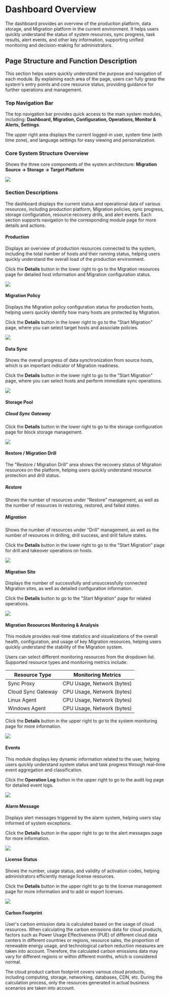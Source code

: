 # **Dashboard Overview**

The dashboard provides an overview of the production platform, data storage, and Migration platform in the current environment. It helps users quickly understand the status of system resources, sync progress, task results, alert events, and other key information, supporting unified monitoring and decision-making for administrators.

## **Page Structure and Function Description**

This section helps users quickly understand the purpose and navigation of each module. By explaining each area of the page, users can fully grasp the system's entry points and core resource status, providing guidance for further operations and management.

### **Top Navigation Bar**

The top navigation bar provides quick access to the main system modules, including: **Dashboard, Migration, Configuration, Operations, Monitor & Alerts, Settings**.

The upper right area displays the current logged-in user, system time (with time zone), and language settings for easy viewing and personalization.

### **Core System Structure Overview**

Shows the three core components of the system architecture: **Migration Source → Storage → Target Platform**

![](./images/overviewhomepagedescription-pagestructureandfunctiondescription-1.png)

### **Section Descriptions**

The dashboard displays the current status and operational data of various resources, including production platform, Migration policies, sync progress, storage configuration, resource recovery drills, and alert events. Each section supports navigation to the corresponding module page for more details and actions.

#### **Production**

Displays an overview of production resources connected to the system, including the total number of hosts and their running status, helping users quickly understand the overall load of the production environment.

Click the **Details** button in the lower right to go to the Migration resources page for detailed host information and Migration configuration status.

![](./images/overviewhomepagedescription-pagestructureandfunctiondescription-2.png)


#### **Migration Policy**

Displays the Migration policy configuration status for production hosts, helping users quickly identify how many hosts are protected by Migration.

Click the **Details** button in the lower right to go to the "Start Migration" page, where you can select target hosts and associate policies.

![](./images/overviewhomepagedescription-pagestructureandfunctiondescription-4.png)

#### **Data Sync**

Shows the overall progress of data synchronization from source hosts, which is an important indicator of Migration readiness.

Click the **Details** button in the lower right to go to the "Start Migration" page, where you can select hosts and perform immediate sync operations.

![](./images/overviewhomepagedescription-pagestructureandfunctiondescription-5.png)

#### **Storage Pool**

##### **Cloud Sync Gateway**

Click the **Details** button in the lower right to go to the storage configuration page for block storage management.

![](./images/overviewhomepagedescription-pagestructureandfunctiondescription-7.png)

#### **Restore / Migration Drill**

The "Restore / Migration Drill" area shows the recovery status of Migration resources on the platform, helping users quickly understand resource protection and drill status.

##### **Restore**
Shows the number of resources under "Restore" management, as well as the number of resources in restoring, restored, and failed states.

##### **Migration**
Shows the number of resources under "Drill" management, as well as the number of resources in drilling, drill success, and drill failure states.

Click the **Details** button in the lower right to go to the "Start Migration" page for drill and takeover operations on hosts.

![](./images/overviewhomepagedescription-pagestructureandfunctiondescription-8.png)

#### **Migration Site**

Displays the number of successfully and unsuccessfully connected Migration sites, as well as detailed configuration information.

Click the **Details** button to go to the "Start Migration" page for related operations.

![](./images/overviewhomepagedescription-pagestructureandfunctiondescription-9.png)

#### **Migration Resources Monitoring & Analysis**

This module provides real-time statistics and visualizations of the overall health, configuration, and usage of key Migration resources, helping users quickly understand the stability of the Migration system.

Users can select different monitoring resources from the dropdown list. Supported resource types and monitoring metrics include:

| **Resource Type**      | **Monitoring Metrics**  |
| ------------- | --------- |
| Sync Proxy        | CPU Usage, Network (bytes) |
| Cloud Sync Gateway         | CPU Usage, Network (bytes) |
| Linux Agent   | CPU Usage, Network (bytes) |
| Windows Agent | CPU Usage, Network (bytes) |

Click the **Details** button in the upper right to go to the system monitoring page for more information.

![](./images/overviewhomepagedescription-pagestructureandfunctiondescription-13.png)

#### **Events**

This module displays key dynamic information related to the user, helping users quickly understand system status and task progress through real-time event aggregation and classification.

Click the **Operation Log** button in the upper right to go to the audit log page for detailed event logs.

![](./images/overviewhomepagedescription-pagestructureandfunctiondescription-10.png)

#### **Alarm Message**

Displays alert messages triggered by the alarm system, helping users stay informed of system exceptions.

Click the **Details** button in the upper right to go to the alert messages page for more information.

![](./images/overviewhomepagedescription-pagestructureandfunctiondescription-11.png)

#### **License Status**

Shows the number, usage status, and validity of activation codes, helping administrators efficiently manage license resources.

Click the **Details** button in the upper right to go to the license management page for more information and to add or export licenses.

![](./images/overviewhomepagedescription-pagestructureandfunctiondescription-12.png)

#### **Carbon Footprint**

User's carbon emission data is calculated based on the usage of cloud resources. When calculating the carbon emissions data for cloud products, factors such as Power Usage Effectiveness (PUE) of different cloud data centers in different countries or regions, resource sales, the proportion of renewable energy usage, and technological carbon reduction measures are taken into account. Therefore, the calculated carbon emissions data may vary for different regions or within different months, which is considered normal.

The cloud product carbon footprint covers various cloud products, including computing, storage, networking, databases, CDN, etc. During the calculation process, only the resources generated in actual business scenarios are taken into account.
